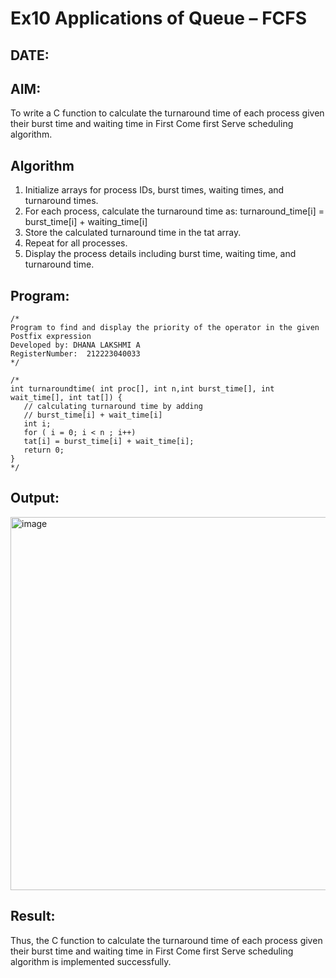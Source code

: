 # Ex10 Applications of Queue – FCFS
## DATE:
## AIM:
To write a C function to calculate the turnaround time of each process given their burst time and waiting time in First Come first Serve scheduling algorithm.
## Algorithm
1. Initialize arrays for process IDs, burst times, waiting times, and turnaround times.
2. For each process, calculate the turnaround time as:
turnaround_time[i] = burst_time[i] + waiting_time[i]
3. Store the calculated turnaround time in the tat array.
4. Repeat for all processes.
5. Display the process details including burst time, waiting time, and turnaround time.

## Program:
```
/*
Program to find and display the priority of the operator in the given Postfix expression
Developed by: DHANA LAKSHMI A
RegisterNumber:  212223040033
*/
```
```
/*
int turnaroundtime( int proc[], int n,int burst_time[], int wait_time[], int tat[]) {
   // calculating turnaround time by adding
   // burst_time[i] + wait_time[i]
   int i;
   for ( i = 0; i < n ; i++)
   tat[i] = burst_time[i] + wait_time[i];
   return 0;
}
*/
```
## Output:

<img width="700" height="597" alt="image" src="https://github.com/user-attachments/assets/7e684a46-8f89-4bea-9e17-73c9f8e25f1b" />


## Result:
Thus, the C function to calculate the turnaround time of each process given their burst time and waiting time in First Come first Serve scheduling algorithm is implemented successfully.

